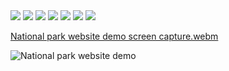 <img src="https://img.shields.io/badge/React-20232A?style=for-the-badge&logo=react&logoColor=61DAFB" />
<img src="https://img.shields.io/badge/TypeScript-007ACC?style=for-the-badge&logo=typescript&logoColor=white" />
<img src="https://img.shields.io/badge/Vite-B73BFE?style=for-the-badge&logo=vite&logoColor=FFD62E" />
<img src="https://img.shields.io/badge/Tailwind_CSS-38B2AC?style=for-the-badge&logo=tailwind-css&logoColor=white" />
<img src="https://img.shields.io/badge/shadcn%2Fui-000000?style=for-the-badge&logo=shadcnui&logoColor=white" />
<img src="https://img.shields.io/badge/Sass-CC6699?style=for-the-badge&logo=sass&logoColor=white" />
<img src="https://img.shields.io/badge/npm-CB3837?style=for-the-badge&logo=npm&logoColor=white" />

[National park website demo screen capture.webm](https://github.com/user-attachments/assets/2d326bce-4318-40a5-a58a-37a853a4d804)

![National park website demo](https://github.com/user-attachments/assets/db29cd3f-219c-475c-991c-b6ec181cf9d9) 

